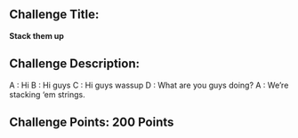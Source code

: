 ## Challenge Title: 
**Stack them up**

## Challenge Description:
A : Hi
B : Hi guys
C : Hi guys wassup
D : What are you guys doing?
A : We’re stacking ‘em strings.

## Challenge Points: 200 Points

